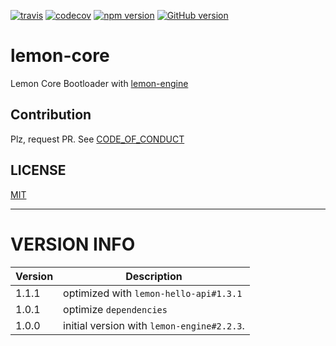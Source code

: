 [![travis](https://travis-ci.org/lemoncloud-io/lemon-core.svg?branch=master)](https://travis-ci.org/lemoncloud-io/lemon-core)
[![codecov](https://codecov.io/gh/lemoncloud-io/lemon-core/branch/master/graph/badge.svg)](https://codecov.io/gh/lemoncloud-io/lemon-core)
[![npm version](https://badge.fury.io/js/lemon-core.svg)](https://badge.fury.io/js/lemon-core)
[![GitHub version](https://badge.fury.io/gh/lemoncloud-io%2Flemon-core.svg)](https://badge.fury.io/gh/lemoncloud-io%2Flemon-core)


# lemon-core

Lemon Core Bootloader with [lemon-engine](/lemoncloud-io/lemon-engine)



## Contribution

Plz, request PR. See [CODE_OF_CONDUCT](CODE_OF_CONDUCT.md)


## LICENSE

[MIT](LICENSE)



----------------
# VERSION INFO #

| Version   | Description
|--         |--
| 1.1.1     | optimized with `lemon-hello-api#1.3.1`
| 1.0.1     | optimize `dependencies`
| 1.0.0     | initial version with `lemon-engine#2.2.3`.

